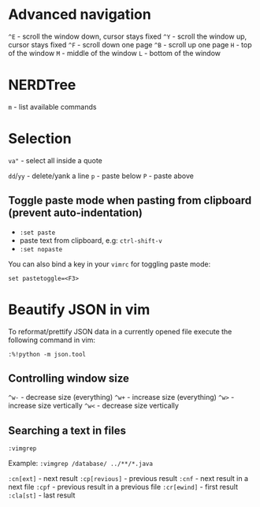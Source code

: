 # Advanced navigation

`^E` - scroll the window down, cursor stays fixed
`^Y` - scroll the window up, cursor stays fixed
`^F` - scroll down one page
`^B` - scroll up one page
`H` - top of the window
`M` - middle of the window
`L` - bottom of the window

# NERDTree

`m` - list available commands

# Selection

`va"` - select all inside a quote

`dd`/`yy` - delete/yank a line
`p` - paste below
`P` - paste above

## Toggle paste mode when pasting from clipboard (prevent auto-indentation)

- `:set paste`
- paste text from clipboard, e.g: `ctrl-shift-v`
- `:set nopaste`

You can also bind a key in your `vimrc` for toggling paste mode:
```
set pastetoggle=<F3>
```

# Beautify JSON in vim

To reformat/prettify JSON data in a currently opened file execute the following command in vim:

```
:%!python -m json.tool
```

## Controlling window size

`^w-` - decrease size (everything)
`^w+` - increase size (everything)
`^w>` - increase size vertically
`^w<` - decrease size vertically

## Searching a text in files

`:vimgrep`

Example: `:vimgrep /database/ ../**/*.java`

`:cn[ext]` - next result
`:cp[revious]` - previous result
`:cnf` - next result in a next file
`:cpf` - previous result in a previous file
`:cr[ewind]` - first result
`:cla[st]` - last result

